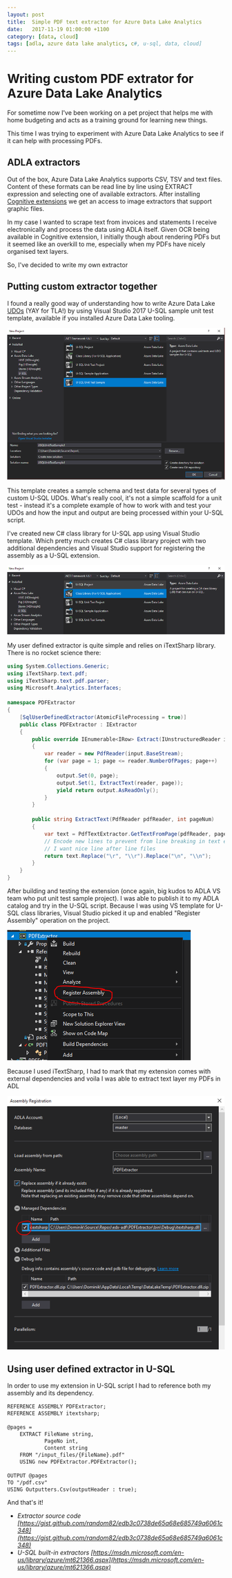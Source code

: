 ```yaml
---
layout: post
title:  Simple PDF text extractor for Azure Data Lake Analytics
date:   2017-11-19 01:00:00 +1100
category: [data, cloud]
tags: [adla, azure data lake analytics, c#, u-sql, data, cloud]
---
```


# Writing custom PDF extrator for Azure Data Lake Analytics

For sometime now I've been working on a pet project that helps me with home budgeting and acts as a training ground for learning new things.

This time I was trying to experiment with Azure Data Lake Analytics to see if it can help with processing PDFs.

## ADLA extractors

Out of the box, Azure Data Lake Analytics supports CSV, TSV and text files. Content of these formats can be read line by line using EXTRACT expression and selecting one of available extractors. After installing [Cognitive extensions](https://docs.microsoft.com/en-us/azure/data-lake-analytics/data-lake-analytics-u-sql-cognitive) we get an access to image extractors that support graphic files.

In my case I wanted to scrape text from invoices and statements I receive electronically and process the data using ADLA itself. Given OCR being available in Cognitive extension, I initially though about rendering PDFs but it seemed like an overkill to me, especially when my PDFs have nicely organised text layers.

So, I've decided to write my own extractor

## Putting custom extractor together

I found a really good way of understanding how to write Azure Data Lake [UDOs](https://docs.microsoft.com/en-us/azure/data-lake-analytics/data-lake-analytics-u-sql-develop-user-defined-operators) (YAY for TLA!) by using Visual Studio 2017 U-SQL sample unit test template, available if you installed Azure Data Lake tooling.

![ADLA U-SQL Unit Test Sample](../img/adla-unit-test-template.PNG)

This template creates a sample schema and test data for several types of custom U-SQL UDOs. What's really cool, it's not a simple scaffold for a unit test - instead it's a complete example of how to work with and test your UDOs and how the input and output are being processed within your U-SQL script.

I've created new C# class library for U-SQL app using Visual Studio template. Which pretty much creates C# class library project with two additional dependencies and Visual Studio support for registering the assembly as a U-SQL extension.

![ADLA Class library for U-SQL application](../img/adla-new-project-template.PNG)

My user defined extractor is quite simple and relies on iTextSharp library. There is no rocket science there:

```csharp
using System.Collections.Generic;
using iTextSharp.text.pdf;
using iTextSharp.text.pdf.parser;
using Microsoft.Analytics.Interfaces;

namespace PDFExtractor
{
    [SqlUserDefinedExtractor(AtomicFileProcessing = true)]
    public class PDFExtractor : IExtractor
    {
        public override IEnumerable<IRow> Extract(IUnstructuredReader input, IUpdatableRow output)
        {
            var reader = new PdfReader(input.BaseStream);
            for (var page = 1; page <= reader.NumberOfPages; page++)
            {
                output.Set(0, page);
                output.Set(1, ExtractText(reader, page));
                yield return output.AsReadOnly();
            }
        }

        public string ExtractText(PdfReader pdfReader, int pageNum)
        {
            var text = PdfTextExtractor.GetTextFromPage(pdfReader, pageNum, new LocationTextExtractionStrategy());
            // Encode new lines to prevent from line breaking in text editors,
            // I want nice line after line files
            return text.Replace("\r", "\\r").Replace("\n", "\\n");
        }
    }
}

```

After building and testing the extension (once again, big kudos to ADLA VS team who put unit test sample project). I was able to publish it to my ADLA catalog and try in the U-SQL script. Because I was using VS template for U-SQL class libraries, Visual Studio picked it up and enabled "Register Assembly" operation on the project.

![Visual Studio support for registering U-SQL extension assembly](../img/adla-register-assembly.PNG)

Because I used iTextSharp, I had to mark that my extension comes with external dependencies and voila I was able to extract text layer my PDFs in ADL

![Registering assembly dialog](../img/adla-register-assembly-dependencies.PNG)

## Using user defined extractor in U-SQL

In order to use my extension in U-SQL script I had to reference both my assembly and its dependency.

```usql
REFERENCE ASSEMBLY PDFExtractor;
REFERENCE ASSEMBLY itextsharp;

@pages =
    EXTRACT FileName string,
            PageNo int,
            Content string
    FROM "/input_files/{FileName}.pdf"
    USING new PDFExtractor.PDFExtractor();

OUTPUT @pages
TO "/pdf.csv"
USING Outputters.Csv(outputHeader : true);

```

And that's it!

* *Extractor source code [https://gist.github.com/random82/edb3c0738de65a68e685749a6061c348](https://gist.github.com/random82/edb3c0738de65a68e685749a6061c348)*
* *U-SQL built-in extractors [https://msdn.microsoft.com/en-us/library/azure/mt621366.aspx](https://msdn.microsoft.com/en-us/library/azure/mt621366.aspx)*